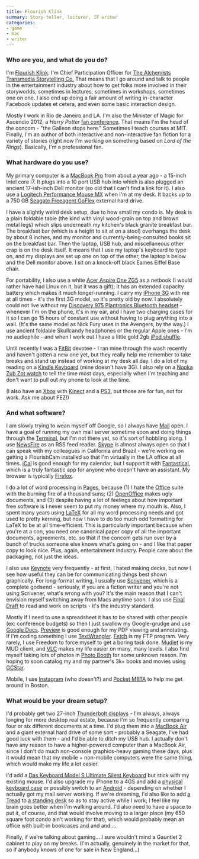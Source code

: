 ```yaml
---
title: Flourish Klink
summary: Story-teller, lecturer, IF writer
categories:
- game
- mac
- writer
---
```


### Who are you, and what do you do?

I'm [Flourish Klink](http://www.madelineklink.com/ "Flourish's website."). I'm Chief Participation Officer for [The Alchemists Transmedia Storytelling Co.](http://www.thealchemists.com/ "A storytelling company.") That means that I go around and talk to people in the entertainment industry about how to get folks more involved in their storyworlds, sometimes in lectures, sometimes in workshops, sometimes one on one. I also end up doing a fair amount of writing in-character Facebook updates et cetera, and even some basic interaction design.

Mostly I work in Rio de Janeiro and LA. I'm also the Minister of Magic for Ascendio 2012, a *Harry Potter* [fan conference](http://www.hp2012.org/ "A Harry Potter conference."). That means I'm the head of the concom - "the Galleon stops here." Sometimes I teach courses at MIT. Finally, I'm an author of both interactive and non-interactive fan fiction for a variety of stories (right now I'm working on something based on *Lord of the Rings*). Basically, I'm a professional fan.

### What hardware do you use?

My primary computer is a [MacBook Pro][macbook-pro] from about a year ago - a 15-inch Intel core i7.  It plugs into a 10 port USB hub into which is also plugged an ancient 17-ish-inch Dell monitor (so old that I can't find a link for it). I also use a [Logitech Performance Mouse MX][performance-mouse-mx] when I'm at my desk. It backs up to a 750 GB [Seagate Freeagent GoFlex][freeagent-goflex] external hard drive. 

I have a slightly weird desk setup, due to how small my condo is. My desk is a plain foldable table (the kind with vinyl wood-grain on top and brown metal legs) which slips underneath my kitchen's black granite breakfast bar. The breakfast bar (which is a height to sit at on a stool) overhangs the desk by about 8 inches, and my monitor and currently-being-consulted books sit on the breakfast bar. Then the laptop, USB hub, and miscellaneous other crap is on the desk itself. It means that I use my laptop's keyboard to type on, and my displays are set up one on top of the other, the laptop's below and the Dell monitor above. I sit on a knock-off black Eames Eiffel Base chair.

For portability, I also use a white [Acer Aspire One ZG5][aspire-one-zg5] as a netbook (I would rather have had Linux on it, but it was a gift); it has an extended capacity battery which makes it much longer-running. I carry my [iPhone 3G][iphone-3g] with me at all times - it's the first 3G model, so it's pretty old by now. I absolutely could not live without my [Discovery 975 Plantronics Bluetooth headset][discovery-975] - whenever I'm on the phone, it's in my ear, and I have two charging cases for it so I can go 15 hours of constant use without having to plug anything into a wall. (It's the same model as Nick Fury uses in the Avengers, by the way.) I use ancient foldable Skullcandy headphones or the regular Apple ones - I'm no audiophile - and when I work out I have a little gold 2gb [iPod shuffle][ipod-shuffle].

Until recently I was a [FitBit][] devotee - I ran mine through the wash recently and haven't gotten a new one yet, but they really help me remember to take breaks and stand up instead of working at my desk all day. I do a lot of my reading on a [Kindle Keyboard][kindle] (mine doesn't have 3G). I also rely on a [Nooka Zub Zot watch][zub-zot-20] to tell the time most days, especially when I'm teaching and don't want to pull out my phone to look at the time.

(I also have an [Xbox][xbox-360] with [Kinect][] and a [PS3][], but those are for fun, not for work. Ask me about FEZ!)

### And what software?

I am slowly trying to wean myself off Google, so I always have [Mail][] open. I have a goal of running my own mail server sometime soon and doing things through the [Terminal][], but I'm not there yet, so it's sort of hobbling along. I use [NewsFire][] as an RSS feed reader. [Skype][] is almost always open so that I can speak with my colleagues in California and Brazil - we're working on getting a FlourishCam installed so that I'm virtually in the LA office at all times. [iCal][] is good enough for my calendar, but I support it with [Fantastical][], which is a truly fantastic app for anyone who doesn't have an assistant. My browser is typically [Firefox][].

I do a lot of word processing in [Pages][], because (1) I hate the [Office][] suite with the burning fire of a thousand suns; (2) [OpenOffice][] makes ugly documents, and (3) despite having a lot of feelings about how important free software is I never seem to put my money where my mouth is. Also, I spent many years using [LaTeX][] for all my word processing needs and got used to pretty kerning, but now I have to do too much odd formatting for LaTeX to be at all time-efficient. This is particularly important because when you're at a con, you need one canonical paper copy of all the important documents, agreements, etc. so that if the concom gets run over by a bunch of trucks someone else knows what's going on - and I like that paper copy to look nice. Plus, again, entertainment industry. People care about the packaging, not just the ideas.

I also use [Keynote][] very frequently - at first, I hated making decks, but now I see how useful they can be for communicating things best shown graphically. For long-format writing, I usually use [Scrivener][], which is a complete godsend - seriously, if you are a fiction writer and you're not using Scrivener, what's wrong with you? It's the main reason that I can't envision myself switching away from Macs anytime soon. I also use [Final Draft][final-draft] to read and work on scripts - it's the industry standard.

Mostly if I need to use a spreadsheet it has to be shared with other people (ex: conference budgets) so then I just swallow my Google-grudge and use [Google Docs][google-docs]. [Preview][] is good enough for my PDF viewing and annotating. If I'm coding something I use [TextWrangler][]. [Fetch][] is my FTP program. Very rarely, I use Freedom to force myself to get a boring task done. [Mudlet][] is my MUD client, and [VLC][] makes my life easier on many, many levels. I also find myself taking lots of photos in [Photo Booth][photo-booth] for some unknown reason. I'm hoping to soon catalog my and my partner's 3k+ books and movies using [GCStar][].

Mobile, I use [Instagram][instagram-ios] (who doesn't?) and [Pocket MBTA][pocket-mbta-ios] to help me get around in Boston.

### What would be your dream setup?

I'd probably get two 27-inch [Thunderbolt displays][thunderbolt-display] - I'm always, always longing for more desktop real estate, because I'm so frequently comparing four or six different documents at a time. I'd plug them into a [MacBook Air][macbook-air] and a giant external hard drive of some sort - probably a Seagate, I've had good luck with them - and I'd be able to ditch my USB hub. I actually don't have any reason to have a higher-powered computer than a MacBook Air, since I don't do much non-console graphics-heavy gaming these days, plus it would mean that my mobile + non-mobile computers were the same thing, which would make my life a lot easier.

I'd add a [Das Keyboard Model S Ultimate Silent Keyboard][model-s-ultimate] but stick with my existing mouse. I'd also upgrade my iPhone to a 4GS and add a [physical keyboard case][bluetooth-sliding-keyboard-case] or possibly switch to an [Android][] - depending on whether I actually got my mail server working. If we're dreaming, I'd also like to add [a Tread][the-tread] to [a standing desk][terra] so as to stay active while I work; I feel like my brain goes better when I'm walking around. I'd also need to have a space to put it, of course, and that would involve moving to a larger place (my 650 square foot condo ain't working for that), which would probably mean an office with built-in bookcases and and and....

Finally, if we're talking about gaming... I sure wouldn't mind a Gauntlet 2 cabinet to play on my breaks. (I'm actually, genuinely in the market for that, so if anybody knows of one for sale in New England...)

[ipod-shuffle]: https://www.apple.com/ipod-shuffle/ "A very small music player."
[iphone-3g]: https://en.wikipedia.org/wiki/IPhone_3G "A smartphone."
[zub-zot-20]: http://www.nooka.com/zub-zot-browngold-20-p-289.html "A unique watch."
[the-tread]: http://asoft11239.accrisoft.com/treaddesk/products/the-tread/the-tread/ "A treadmill that's part of a standing desk system."
[thunderbolt-display]: https://www.apple.com/displays/ "A Thunderbolt-powered monitor."
[terra]: http://www.nextdesks.com/terra "An adjustable desk."
[aspire-one-zg5]: http://www.aspireoneuser.com/2008/11/20/review-acer-aspire-one-zg5/ "A small 8.9 inch PC laptop."
[fitbit]: http://www.fitbit.com/ "A personal fitness tracking device."
[freeagent-goflex]: https://www.amazon.com/Seagate-FreeAgent-Portable-External-STAA1000100/dp/B003ELOSI2 "A portable USB 2/3 hard drive."
[macbook-pro]: https://www.apple.com/macbook-pro/ "A laptop."
[macbook-air]: https://www.apple.com/macbook-air/ "A very thin laptop."
[model-s-ultimate]: https://shop.daskeyboard.com/products/das-keyboard-ultimate-model-s "A USB keyboard with mechanical clicks."
[discovery-975]: https://www.plantronics.com/us/product/discovery-975 "A Bluetooth earpiece."
[xbox-360]: http://www.xbox.com:80/en-US/Xbox360 "A gaming console."
[bluetooth-sliding-keyboard-case]: https://www.amazon.com/SANOXY®-Bluetooth-Keyboard-Hardshell-External/dp/B00507H0LA "An iPhone case with a built-in sliding keyboard."
[kindle]: https://www.amazon.com/Kindle-Ereader-ebook-reader/dp/B007HCCNJU "A digital book reader."
[kinect]: https://www.xbox.com/en-US/kinect "An adapter for the Xbox that uses your body as a controller."
[performance-mouse-mx]: https://www.logitech.com/en-us/product/performance-mouse-mx "A wireless laser mouse."
[ps3]: http://us.playstation.com/PS3/ "A shiny gaming console from Sony."
[instagram-ios]: https://itunes.apple.com/us/app/instagram/id389801252 "A photo taking/sharing app."
[ical]: https://en.wikipedia.org/wiki/ICal "Calendaring software included with Mac OS X."
[newsfire]: http://www.newsfirex.com/ "A feed reader for the Mac."
[gcstar]: http://www.gcstar.org/ "A tool for managing media collections."
[google-docs]: https://en.wikipedia.org/wiki/Google_Docs "A web-based office suite."
[textwrangler]: http://www.barebones.com/products/textwrangler/ "A free, powerful text editor for the Mac."
[terminal]: https://en.wikipedia.org/wiki/Terminal_(OS_X) "A console application included with Mac OS X."
[skype]: https://www.skype.com/en/ "Voice and video chat software."
[scrivener]: http://literatureandlatte.com/scrivener.php "A Mac text editor aimed at writers."
[android]: https://developers.google.com/android/?csw=1 "A mobile phone platform."
[fetch]: https://fetchsoftworks.com/ "An FTP/SFTP client for Mac OS X."
[fantastical]: https://flexibits.com/fantastical "A calendaring app for the Mac."
[firefox]: https://www.mozilla.org/en-US/firefox/new/ "A cross-platform open-source web browser."
[final-draft]: http://store.finaldraft.com/final-draft-10.html "Popular screenwriting software."
[office]: https://products.office.com/en-us/home "An office productivity suite."
[openoffice]: http://www.openoffice.org/ "An open-source office suite."
[mail]: https://en.wikipedia.org/wiki/Mail_(application) "The default Mac OS X mail client."
[mudlet]: https://www.mudlet.org/ "A MUD game client."
[vlc]: http://www.videolan.org/vlc/ "An open-source media player."
[keynote]: https://www.apple.com/keynote/ "Presentation software for the Mac."
[latex]: https://www.latex-project.org/ "Typesetting software."
[pocket-mbta-ios]: https://itunes.apple.com/us/app/pocket-mbta/id387175295 "An app for transit times from the Massachusetts Bay Transit Authority."
[photo-booth]: https://en.wikipedia.org/wiki/Photo_Booth "Software to take photos using the built-in camera of recent Macs."
[preview]: https://en.wikipedia.org/wiki/Preview_(Mac_OS) "An image viewer included with Mac OS X."
[pages]: https://www.apple.com/pages/ "A Mac word processor and layout tool from Apple."
